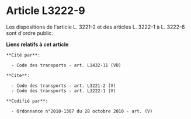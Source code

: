 # Article L3222-9

Les dispositions de l'article L. 3221-2 et des articles L. 3222-1 à L. 3222-6 sont d'ordre public.

**Liens relatifs à cet article**

	**Cité par**:

	  - Code des transports - art. L1432-11 (VD)

	**Cite**:

	  - Code des transports - art. L3221-2 (V)
	  - Code des transports - art. L3222-1 (V)

	**Codifié par**:

	  - Ordonnance n°2010-1307 du 28 octobre 2010 - art. (V)
